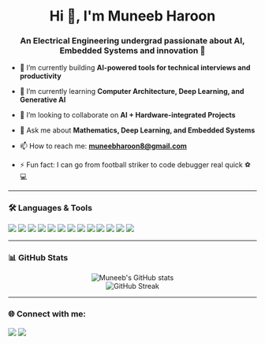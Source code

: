 <h1 align="center">Hi 👋, I'm Muneeb Haroon</h1>
<h3 align="center">An Electrical Engineering undergrad passionate about AI, Embedded Systems and innovation 🚀</h3>

- 🔭 I’m currently building **AI-powered tools for technical interviews and productivity**

- 🌱 I’m currently learning **Computer Architecture, Deep Learning, and Generative AI**

- 👯 I’m looking to collaborate on **AI + Hardware-integrated Projects**

- 💬 Ask me about **Mathematics, Deep Learning, and Embedded Systems**

- 📫 How to reach me: **muneebharoon8@gmail.com**

- ⚡ Fun fact: I can go from football striker to code debugger real quick ⚽💻

---

### 🛠️ Languages & Tools

<p align="left">
  <a href="https://www.python.org/" target="_blank"><img src="https://img.shields.io/badge/Python-3776AB?style=for-the-badge&logo=python&logoColor=white"/></a>
  <a href="https://www.cplusplus.com/" target="_blank"><img src="https://img.shields.io/badge/C++-00599C?style=for-the-badge&logo=cplusplus&logoColor=white"/></a>
  <a href="https://www.learn-c.org/" target="_blank"><img src="https://img.shields.io/badge/C-00599C?style=for-the-badge&logo=c&logoColor=white"/></a>
  <a href="https://www.opencv.org/" target="_blank"><img src="https://img.shields.io/badge/OpenCV-5C3EE8?style=for-the-badge&logo=opencv&logoColor=white"/></a>
  <a href="https://pytorch.org/" target="_blank"><img src="https://img.shields.io/badge/PyTorch-EE4C2C?style=for-the-badge&logo=pytorch&logoColor=white"/></a>
  <a href="https://scikit-learn.org/" target="_blank"><img src="https://img.shields.io/badge/scikit--learn-F7931E?style=for-the-badge&logo=scikit-learn&logoColor=white"/></a>
  <a href="https://www.tensorflow.org/" target="_blank"><img src="https://img.shields.io/badge/TensorFlow-FF6F00?style=for-the-badge&logo=tensorflow&logoColor=white"/></a>
  <a href="https://streamlit.io/" target="_blank"><img src="https://img.shields.io/badge/Streamlit-FF4B4B?style=for-the-badge&logo=streamlit&logoColor=white"/></a>
  <a href="https://www.qt.io/" target="_blank"><img src="https://img.shields.io/badge/Qt-41CD52?style=for-the-badge&logo=qt&logoColor=white"/></a>
  <a href="https://www.sqlite.org/" target="_blank"><img src="https://img.shields.io/badge/SQLite-003B57?style=for-the-badge&logo=sqlite&logoColor=white"/></a>
  <a href="https://git-scm.com/" target="_blank"><img src="https://img.shields.io/badge/Git-F05032?style=for-the-badge&logo=git&logoColor=white"/></a>
  <a href="https://jupyter.org/" target="_blank"><img src="https://img.shields.io/badge/Jupyter-F37626?style=for-the-badge&logo=jupyter&logoColor=white"/></a>
  <a href="https://colab.research.google.com/" target="_blank"><img src="https://img.shields.io/badge/Google Colab-F9AB00?style=for-the-badge&logo=googlecolab&logoColor=white"/></a>
</p>

---

### 📊 GitHub Stats

<p align="center">
  <img src="https://github-readme-stats.vercel.app/api?username=muneeb-haroon&show_icons=true&theme=radical" alt="Muneeb's GitHub stats" />
  <br/>
  <img src="https://github-readme-streak-stats.herokuapp.com/?user=muneeb-haroon&theme=radical" alt="GitHub Streak"/>
</p>

---

### 🌐 Connect with me:

<p align="left">
  <a href="https://linkedin.com/in/muneeb-haroon-49a1a4286" target="blank"><img align="center" src="https://img.shields.io/badge/LinkedIn-blue?style=for-the-badge&logo=linkedin&logoColor=white" /></a>
  <a href="mailto:muneebharoon8@gmail.com"><img align="center" src="https://img.shields.io/badge/Gmail-D14836?style=for-the-badge&logo=gmail&logoColor=white" /></a>
</p>
